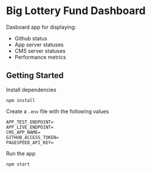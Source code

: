 # Big Lottery Fund Dashboard

Dasboard app for displaying:

- Github status
- App server statuses
- CMS server statuses
- Performance metrics

## Getting Started

Install dependencies

```
npm install
```

Create a `.env` file with the following values

```
APP_TEST_ENDPOINT=
APP_LIVE_ENDPOINT=
CMS_APP_NAME=
GITHUB_ACCESS_TOKEN=
PAGESPEED_API_KEY=
```

Run the app

```
npm start
```
